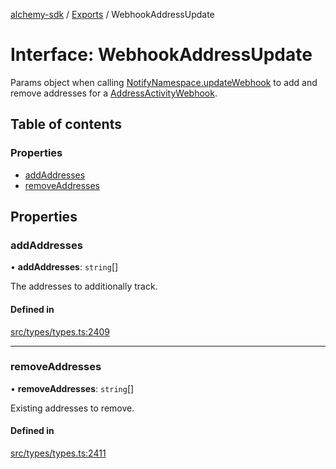 [alchemy-sdk](../README.md) / [Exports](../modules.md) / WebhookAddressUpdate

# Interface: WebhookAddressUpdate

Params object when calling [NotifyNamespace.updateWebhook](../classes/NotifyNamespace.md#updatewebhook) to add and
remove addresses for a [AddressActivityWebhook](AddressActivityWebhook.md).

## Table of contents

### Properties

- [addAddresses](WebhookAddressUpdate.md#addaddresses)
- [removeAddresses](WebhookAddressUpdate.md#removeaddresses)

## Properties

### addAddresses

• **addAddresses**: `string`[]

The addresses to additionally track.

#### Defined in

[src/types/types.ts:2409](https://github.com/alchemyplatform/alchemy-sdk-js/blob/ee5b9ee/src/types/types.ts#L2409)

___

### removeAddresses

• **removeAddresses**: `string`[]

Existing addresses to remove.

#### Defined in

[src/types/types.ts:2411](https://github.com/alchemyplatform/alchemy-sdk-js/blob/ee5b9ee/src/types/types.ts#L2411)
